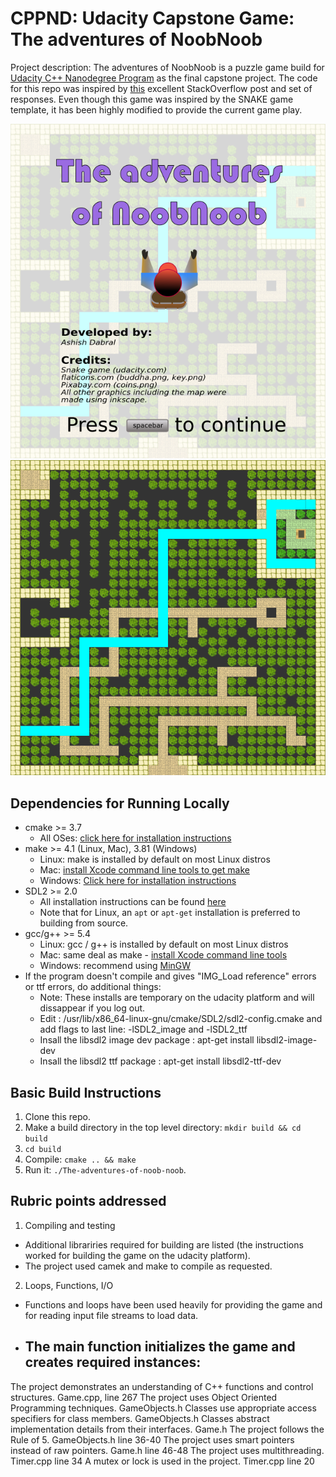 # CPPND: Udacity Capstone Game: The adventures of NoobNoob

Project description:
The adventures of NoobNoob is a puzzle game build for [Udacity C++ Nanodegree Program](https://www.udacity.com/course/c-plus-plus-nanodegree--nd213) as the final capstone project. The code for this repo was inspired by [this](https://codereview.stackexchange.com/questions/212296/snake-game-in-c-with-sdl) excellent StackOverflow post and set of responses. Even though this game was inspired by the SNAKE game template, it has been highly modified to provide the current game play.

<img src="noobnoob.png"/>
<img src="noobnoob2.png"/>

## Dependencies for Running Locally
* cmake >= 3.7
  * All OSes: [click here for installation instructions](https://cmake.org/install/)
* make >= 4.1 (Linux, Mac), 3.81 (Windows)
  * Linux: make is installed by default on most Linux distros
  * Mac: [install Xcode command line tools to get make](https://developer.apple.com/xcode/features/)
  * Windows: [Click here for installation instructions](http://gnuwin32.sourceforge.net/packages/make.htm)
* SDL2 >= 2.0
  * All installation instructions can be found [here](https://wiki.libsdl.org/Installation)
  * Note that for Linux, an `apt` or `apt-get` installation is preferred to building from source.
* gcc/g++ >= 5.4
  * Linux: gcc / g++ is installed by default on most Linux distros
  * Mac: same deal as make - [install Xcode command line tools](https://developer.apple.com/xcode/features/)
  * Windows: recommend using [MinGW](http://www.mingw.org/)
* If the program doesn't compile and gives "IMG_Load reference" errors or ttf errors, do additional things:
  * Note: These installs are temporary on the udacity platform and will dissappear if you log out.
  * Edit : /usr/lib/x86_64-linux-gnu/cmake/SDL2/sdl2-config.cmake and add flags to last line: -lSDL2_image and -lSDL2_ttf
  * Insall the libsdl2 image dev package : apt-get install libsdl2-image-dev
  * Insall the libsdl2 ttf package : apt-get install libsdl2-ttf-dev

## Basic Build Instructions

1. Clone this repo.
2. Make a build directory in the top level directory: `mkdir build && cd build`
3. `cd build`
4. Compile: `cmake .. && make`
5. Run it: `./The-adventures-of-noob-noob`.


## Rubric points addressed
1. Compiling and testing
  - Additional librariries required for building are listed (the instructions worked for building the game on the udacity platform).
  - The project used camek and make to compile as requested.

2. Loops, Functions, I/O
  - Functions and loops have been used heavily for providing the game and for reading input file streams to load data.
  - The main function initializes the game and creates required instances:
    -

The project demonstrates an understanding of C++ functions and control structures.
Game.cpp, line 267
The project uses Object Oriented Programming techniques.
GameObjects.h
Classes use appropriate access specifiers for class members.
GameObjects.h
Classes abstract implementation details from their interfaces.
Game.h
The project follows the Rule of 5.
GameObjects.h line 36-40
The project uses smart pointers instead of raw pointers.
Game.h line 46-48
The project uses multithreading.
Timer.cpp line 34
A mutex or lock is used in the project.
Timer.cpp line 20
